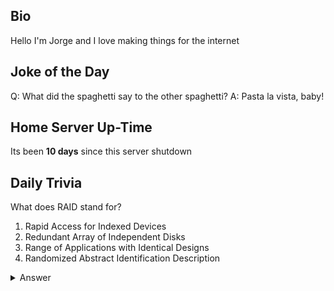 ## Bio

Hello I'm Jorge and I love making things for the internet

## Joke of the Day

Q: What did the spaghetti say to the other spaghetti?
A: Pasta la vista, baby!

## Home Server Up-Time

Its been **10 days** since this server shutdown


## Daily Trivia

What does RAID stand for?
 1. Rapid Access for Indexed Devices
 2. Redundant Array of Independent Disks
 3. Range of Applications with Identical Designs
 4. Randomized Abstract Identification Description

<details>
  <summary>Answer</summary>
  Redundant Array of Independent Disks
</details>
